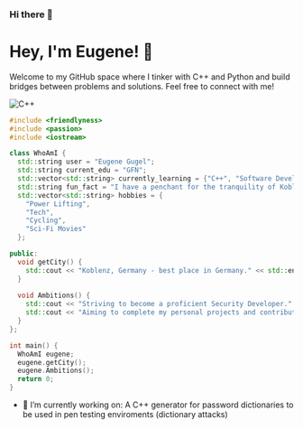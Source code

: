 ### Hi there 👋

# Hey, I'm Eugene! 👋

Welcome to my GitHub space where I tinker with C++ and Python and build bridges between problems and solutions. Feel free to connect with me!

![C++](https://img.shields.io/badge/-C++-00599C?style=for-the-badge&logo=cplusplus&logoColor=white)

```cpp
#include <friendlyness>
#include <passion>
#include <iostream>

class WhoAmI {
  std::string user = "Eugene Gugel";
  std::string current_edu = "GFN";
  std::vector<std::string> currently_learning = {"C++", "Software Development"};
  std::string fun_fact = "I have a penchant for the tranquility of Koblenz.";
  std::vector<std::string> hobbies = {
    "Power Lifting",
    "Tech",
    "Cycling",
    "Sci-Fi Movies"
  };

public:
  void getCity() {
    std::cout << "Koblenz, Germany - best place in Germany." << std::endl;
  }
  
  void Ambitions() {
    std::cout << "Striving to become a proficient Security Developer." << std::endl;
    std::cout << "Aiming to complete my personal projects and contribute to open source." << std::endl;
  }
};

int main() {
  WhoAmI eugene;
  eugene.getCity();
  eugene.Ambitions();
  return 0;
}
```


- 🔭 I’m currently working on:
      A C++ generator for password dictionaries to be used in pen testing enviroments (dictionary attacks)
